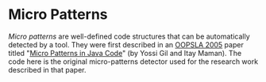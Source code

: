 # Micro Patterns

*Micro patterns* are well-defined code structures that can be automatically detected by a tool. They were first described in an [OOPSLA 2005](http://www.oopsla.org/2005/ShowPage.do?id=Home) paper titled "[Micro Patterns in Java Code](http://www.cs.technion.ac.il/~imaman/stuff/ip-oopsla05-c.pdf)" (by Yossi Gil and Itay Maman). The code here is the original micro-patterns detector used for the research work described in that paper. 


